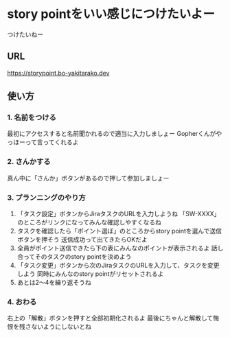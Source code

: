 # story pointをいい感じにつけたいよー
つけたいねー

## URL
https://storypoint.bo-yakitarako.dev

## 使い方
### 1. 名前をつける
最初にアクセスすると名前聞かれるので適当に入力しましょー
Gopherくんがやっほーって言ってくれるよ

### 2. さんかする
真ん中に「さんか」ボタンがあるので押して参加しましょー

### 3. プランニングのやり方
1. 「タスク設定」ボタンからJiraタスクのURLを入力しようね
   「SW-XXXX」のところがリンクになってみんな確認しやすくなるね
2. タスクを確認したら「ポイント選ぼ」のところからstory pointを選んで送信ボタンを押そう
   送信成功って出てきたらOKだよ
3. 全員がポイント送信できたら下の表にみんなのポイントが表示されるよ
   話し合ってそのタスクのstory pointを決めよう
4. 「タスク変更」ボタンから次のJiraタスクのURLを入力して、タスクを変更しよう
   同時にみんなのstory pointがリセットされるよ
5. あとは2〜4を繰り返そうね

### 4. おわる
右上の「解散」ボタンを押すと全部初期化されるよ
最後にちゃんと解散して悔恨を残さないようにしないとね
